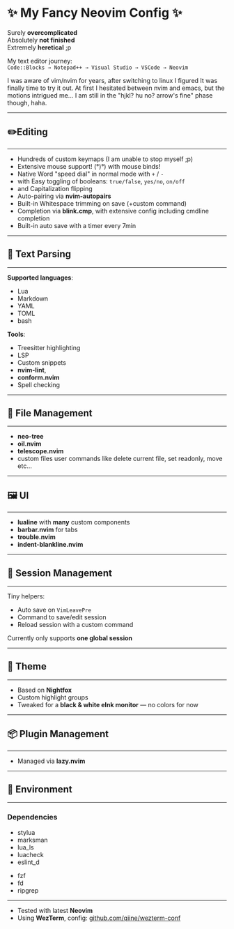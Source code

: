 
# ✨ My Fancy Neovim Config ✨

Surely **overcomplicated**  
Absolutely **not finished**  
Extremely **heretical** ;p

My text editor journey:  
`Code::Blocks → Notepad++ → Visual Studio → VSCode → Neovim`

I was aware of vim/nvim for years, after switching to linux I figured It was 
finally time to try it out.
At first I hesitated between nvim and emacs, but the motions intrigued me...
I am still in the "hjkl? hu no? arrow's fine" phase though, haha.                                                           


  ---
## ✏️Editing
---

- Hundreds of custom keymaps (I am unable to stop myself ;p)  
- Extensive mouse support! (°)°) with mouse binds! 
- Native Word "speed dial" in normal mode with `+` / `-`  
- with Easy toggling of booleans: `true/false`, `yes/no`, `on/off`  
- and Capitalization flipping  
- Auto-pairing via **nvim-autopairs**  
- Built-in Whitespace trimming on save (+custom command)  
- Completion via **blink.cmp**, with extensive config including cmdline 
  completion
- Built-in auto save with a timer every 7min


---
## 🧠 Text Parsing
---
**Supported languages**:
- Lua  
- Markdown  
- YAML  
- TOML
- bash

**Tools**:
- Treesitter highlighting  
- LSP  
- Custom snippets  
- **nvim-lint**, 
- **conform.nvim**  
- Spell checking


---
## 📂 File Management
---
- **neo-tree**  
- **oil.nvim**  
- **telescope.nvim**
- custom files user commands like delete current file, set readonly, move etc...


---
## 🖼 UI
---
- **lualine** with **many** custom components  
- **barbar.nvim** for tabs  
- **trouble.nvim**  
- **indent-blankline.nvim**


---
## 💾 Session Management
---
Tiny helpers:
- Auto save on `VimLeavePre`  
- Command to save/edit session  
- Reload session with a custom command

Currently only supports **one global session**


---
## 🎨 Theme
---
- Based on **Nightfox**  
- Custom highlight groups  
- Tweaked for a **black & white eInk monitor** — no colors for now


---
## 📦 Plugin Management
---
- Managed via **lazy.nvim**


---
## 🧪 Environment
---
### Dependencies
- stylua
- marksman
- lua_ls
- luacheck
- eslint_d
* fzf
* fd
* ripgrep

---

- Tested with latest **Neovim**  
- Using **WezTerm**, config: [github.com/qiine/wezterm-conf](https://github.com/qiine/wezterm-conf)

